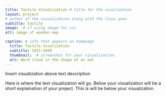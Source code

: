 ```yaml
---
title: Tactile Visualization # title for the visulization
layout: project
# author of the visualization along with the class year 
subtitle: tactile
image:  # if using image for viz
alt: image of wooden map

caption: # info that appears on homepage
  title: Tactile Visalization 
  subtitle: 1931-1949
  thumbnail:  # screenshot for your visualization. 
  alt: Word cloud in the shape of an owl
---
```

<!--  
insert visualization code or embedding here
If using an image file for viz, use image variable in header
--> 

Insert visualization above text description

Here is where the text visualization will go. Below your visualization will be a short explaination of your project. This is will be below your visualization. 
<!--  
Insert your description for the project here.
--> 


